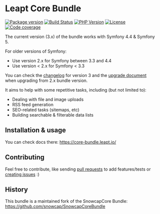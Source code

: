 Leapt Core Bundle
=================

[![Package version](https://img.shields.io/packagist/v/leapt/core-bundle.svg?style=flat-square)](https://packagist.org/packages/leapt/core-bundle)
[![Build Status](https://img.shields.io/travis/leapt/core-bundle.svg?branch=master&style=flat-square)](https://travis-ci.org/leapt/core-bundle?branch=master)
[![PHP Version](https://img.shields.io/packagist/php-v/leapt/core-bundle.svg?branch=master&style=flat-square)](https://travis-ci.org/leapt/core-bundle?branch=master)
[![License](https://img.shields.io/badge/license-MIT-red.svg?style=flat-square)](LICENSE)
[![Code coverage](https://img.shields.io/coveralls/github/leapt/core-bundle.svg?style=flat-square)](LICENSE)

The current version (3.x) of the bundle works with Symfony 4.4 & Symfony 5.

For older versions of Symfony:

* Use version 2.x for Symfony between 3.3 and 4.4
* Use version < 2.x for Symfony < 3.3

You can check the [changelog](CHANGELOG-3.x.md) for version 3 and the [upgrade document](UPGRADE-3.x.md) when upgrading
from 2.x bundle version.

It aims to help with some repetitive tasks, including (but not limited to):

* Dealing with file and image uploads
* RSS feed generation
* SEO-related tasks (sitemaps, etc)
* Building searchable & filterable data lists

Installation & usage
--------------------

You can check docs there: https://core-bundle.leapt.io/

Contributing
------------

Feel free to contribute, like sending [pull requests](https://github.com/leapt/core-bundle/pulls) to add features/tests
or [creating issues](https://github.com/leapt/core-bundle/issues) :)

History
-------

This bundle is a maintained fork of the SnowcapCore Bundle: https://github.com/snowcap/SnowcapCoreBundle
